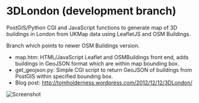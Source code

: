 3DLondon (development branch)
=============================

PostGIS/Python CGI and JavaScript functions to generate map of 3D buildings in London from UKMap data using LeafletJS and OSM Buildings.

Branch which points to newer OSM Buildings version.

* map.htm: HTML/JavaScript Leaflet and OSMBuildings front end, adds buildings in GeoJSON format which are within map bounding box.
* get_geojson.py: Simple CGI script to return GeoJSON of buildings from PostGIS within specified bounding box.
* Blog post: http://tomholderness.wordpress.com/2012/12/12/3DLondon/

![Screenshot](https://raw.github.com/talltom/3DLondon/development/screenshot.png)
